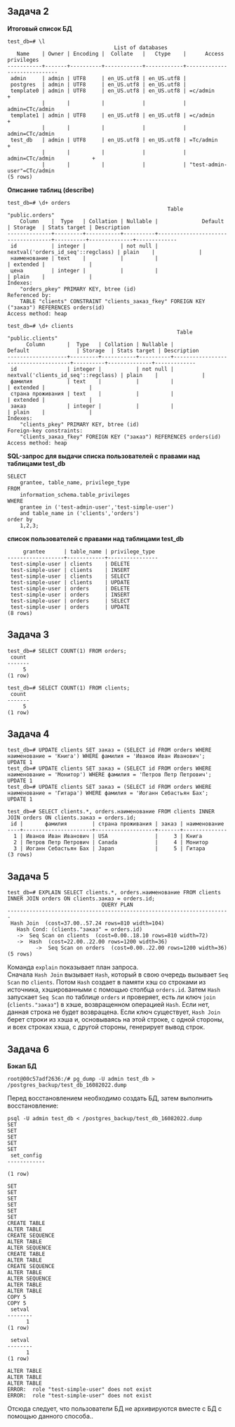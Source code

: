 ## Задача 2  

**Итоговый список БД**  
```
test_db=# \l
                                  List of databases
   Name    | Owner | Encoding |  Collate   |   Ctype    |      Access privileges
-----------+-------+----------+------------+------------+-----------------------------
 admin     | admin | UTF8     | en_US.utf8 | en_US.utf8 |
 postgres  | admin | UTF8     | en_US.utf8 | en_US.utf8 |
 template0 | admin | UTF8     | en_US.utf8 | en_US.utf8 | =c/admin                   +
           |       |          |            |            | admin=CTc/admin
 template1 | admin | UTF8     | en_US.utf8 | en_US.utf8 | =c/admin                   +
           |       |          |            |            | admin=CTc/admin
 test_db   | admin | UTF8     | en_US.utf8 | en_US.utf8 | =Tc/admin                  +
           |       |          |            |            | admin=CTc/admin            +
           |       |          |            |            | "test-admin-user"=CTc/admin
(5 rows)

```  

**Описание таблиц (describe)**  
```
test_db=# \d+ orders
                                                   Table "public.orders"
    Column    |  Type   | Collation | Nullable |              Default               | Storage  | Stats target | Description
--------------+---------+-----------+----------+------------------------------------+----------+--------------+-------------
 id           | integer |           | not null | nextval('orders_id_seq'::regclass) | plain    |              |
 наименование | text    |           |          |                                    | extended |              |
 цена         | integer |           |          |                                    | plain    |              |
Indexes:
    "orders_pkey" PRIMARY KEY, btree (id)
Referenced by:
    TABLE "clients" CONSTRAINT "clients_заказ_fkey" FOREIGN KEY ("заказ") REFERENCES orders(id)
Access method: heap  

test_db=# \d+ clients
                                                      Table "public.clients"
      Column       |  Type   | Collation | Nullable |               Default               | Storage  | Stats target | Description
-------------------+---------+-----------+----------+-------------------------------------+----------+--------------+-------------
 id                | integer |           | not null | nextval('clients_id_seq'::regclass) | plain    |              |
 фамилия           | text    |           |          |                                     | extended |              |
 страна проживания | text    |           |          |                                     | extended |              |
 заказ             | integer |           |          |                                     | plain    |              |
Indexes:
    "clients_pkey" PRIMARY KEY, btree (id)
Foreign-key constraints:
    "clients_заказ_fkey" FOREIGN KEY ("заказ") REFERENCES orders(id)
Access method: heap
```  

**SQL-запрос для выдачи списка пользователей с правами над таблицами test_db**  
```
SELECT 
    grantee, table_name, privilege_type 
FROM 
    information_schema.table_privileges 
WHERE 
    grantee in ('test-admin-user','test-simple-user')
    and table_name in ('clients','orders')
order by 
    1,2,3;
```  

**список пользователей с правами над таблицами test_db**
```
     grantee      | table_name | privilege_type
------------------+------------+----------------
 test-simple-user | clients    | DELETE
 test-simple-user | clients    | INSERT
 test-simple-user | clients    | SELECT
 test-simple-user | clients    | UPDATE
 test-simple-user | orders     | DELETE
 test-simple-user | orders     | INSERT
 test-simple-user | orders     | SELECT
 test-simple-user | orders     | UPDATE
(8 rows)
```

## Задача 3

```
test_db=# SELECT COUNT(1) FROM orders;
 count
-------
     5
(1 row)

test_db=# SELECT COUNT(1) FROM clients;
 count
-------
     5
(1 row)
```

## Задача 4  

```
test_db=# UPDATE clients SET заказ = (SELECT id FROM orders WHERE наименование = 'Книга') WHERE фамилия = 'Иванов Иван Иванович';
UPDATE 1
test_db=# UPDATE clients SET заказ = (SELECT id FROM orders WHERE наименование = 'Монитор') WHERE фамилия = 'Петров Петр Петрович';
UPDATE 1
test_db=# UPDATE clients SET заказ = (SELECT id FROM orders WHERE наименование = 'Гитара') WHERE фамилия = 'Иоганн Себастьян Бах';
UPDATE 1

test_db=# SELECT clients.*, orders.наименование FROM clients INNER JOIN orders ON clients.заказ = orders.id;
 id |       фамилия        | страна проживания | заказ | наименование
----+----------------------+-------------------+-------+--------------
  1 | Иванов Иван Иванович | USA               |     3 | Книга
  2 | Петров Петр Петрович | Canada            |     4 | Монитор
  3 | Иоганн Себастьян Бах | Japan             |     5 | Гитара
(3 rows)
```

## Задача 5  

```
test_db=# EXPLAIN SELECT clients.*, orders.наименование FROM clients INNER JOIN orders ON clients.заказ = orders.id;
                              QUERY PLAN
-----------------------------------------------------------------------
 Hash Join  (cost=37.00..57.24 rows=810 width=104)
   Hash Cond: (clients."заказ" = orders.id)
   ->  Seq Scan on clients  (cost=0.00..18.10 rows=810 width=72)
   ->  Hash  (cost=22.00..22.00 rows=1200 width=36)
         ->  Seq Scan on orders  (cost=0.00..22.00 rows=1200 width=36)
(5 rows)
```

Команда `explain` показывает план запроса.  
Сначала `Hash Join` вызывает `Hash`, который в свою очередь вызывает `Seq Scan` по `clients`. Потом `Hash` создает в памяти хэш со строками из источника, хэшированными с помощью столбца `orders.id`. Затем `Hash` запускает `Seq Scan` по таблице `orders` и проверяет, есть ли ключ `join` (`clients."заказ"`) в хэше, возвращенном операцией `Hash`. Eсли нет, данная строка не будет возвращена. Если ключ существует, `Hash Join` берет строки из хэша и, основываясь на этой строке, с одной стороны, и всех строках хэша, с другой стороны, генерирует вывод строк.

## Задача 6  

**Бэкап БД**
```
root@00c57adf2636:/# pg_dump -U admin test_db > /postgres_backup/test_db_16082022.dump
```

Перед восстановлением необходимо создать БД, затем выполнить восстановление:
```
psql -U admin test_db < /postgres_backup/test_db_16082022.dump
SET
SET
SET
SET
SET
 set_config
------------

(1 row)

SET
SET
SET
SET
SET
SET
CREATE TABLE
ALTER TABLE
CREATE SEQUENCE
ALTER TABLE
ALTER SEQUENCE
CREATE TABLE
ALTER TABLE
CREATE SEQUENCE
ALTER TABLE
ALTER SEQUENCE
ALTER TABLE
ALTER TABLE
COPY 5
COPY 5
 setval
--------
      1
(1 row)

 setval
--------
      1
(1 row)

ALTER TABLE
ALTER TABLE
ALTER TABLE
ERROR:  role "test-simple-user" does not exist
ERROR:  role "test-simple-user" does not exist

```

Отсюда следует, что пользователи БД не архивируются вместе с БД с помощью данного способа..
